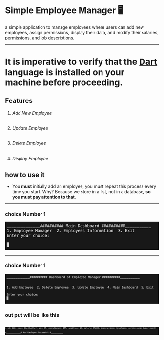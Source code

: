 # Simple Employee Manager :desktop_computer:
a simple application to manage employees where users can add new employees, assign permissions, display their data, and modify their salaries, permissions, and job descriptions.

---

# It is imperative to verify that the <!--Links-->[Dart](https://dart.dev/)<!--Links--> language is installed on your machine before proceeding.

## Features
1. ###### Add New Employee
2.  ###### Update Employee
3. ###### Delete Employee
4. ###### Display Employee

## how to use it
* You **must** initially add an employee, you must repeat this process every time you start. Why? Because we store in a list, not in a database, **so you must pay attention to that**.


___

### choice Number 1

![Image](1.png)

---
### choice Number 1
![Image](2.png)
### out put will be like this
![Image](3.png)
---